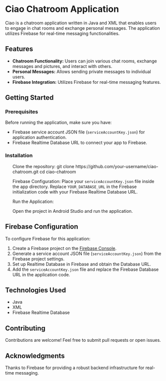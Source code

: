 <!DOCTYPE html>
<html lang="en">
<head>
  <meta charset="UTF-8">

</head>
<body>

  <h1>Ciao Chatroom Application</h1>

  <p>Ciao is a chatroom application written in Java and XML that enables users to engage in chat rooms and exchange personal messages. The application utilizes Firebase for real-time messaging functionalities.</p>

  <h2>Features</h2>

  <ul>
    <li><strong>Chatroom Functionality:</strong> Users can join various chat rooms, exchange messages and pictures, and interact with others.</li>
    <li><strong>Personal Messages:</strong> Allows sending private messages to individual users.</li>
    <li><strong>Firebase Integration:</strong> Utilizes Firebase for real-time messaging features.</li>
  </ul>

  <h2>Getting Started</h2>

  <h3>Prerequisites</h3>

  <p>Before running the application, make sure you have:</p>

  <ul>
    <li>Firebase service account JSON file (<code>serviceAccountKey.json</code>) for application authentication.</li>
    <li>Firebase Realtime Database URL to connect your app to Firebase.</li>
  </ul>

  <h3>Installation</h3>

  <ol>
   Clone the repository:
    git clone https://github.com/your-username/ciao-chatroom.git
cd ciao-chatroom
  

Firebase Configuration:
    Place your <code>serviceAccountKey.json</code> file inside the app directory. Replace <code>YOUR_DATABASE_URL</code> in the Firebase initialization code with your Firebase Realtime Database URL.

   Run the Application:
    <p>Open the project in Android Studio and run the application.</p>
  </ol>

  <h2>Firebase Configuration</h2>

  <p>To configure Firebase for this application:</p>

  <ol>
    <li>Create a Firebase project on the <a href="https://console.firebase.google.com/">Firebase Console</a>.</li>
    <li>Generate a service account JSON file (<code>serviceAccountKey.json</code>) from the Firebase project settings.</li>
    <li>Set up Realtime Database in Firebase and obtain the Database URL.</li>
    <li>Add the <code>serviceAccountKey.json</code> file and replace the Firebase Database URL in the application code.</li>
  </ol>

  <h2>Technologies Used</h2>

  <ul>
    <li>Java</li>
    <li>XML</li>
    <li>Firebase Realtime Database</li>
  </ul>

  <h2>Contributing</h2>

  <p>Contributions are welcome! Feel free to submit pull requests or open issues.</p>


  <h2>Acknowledgments</h2>

  <p>Thanks to Firebase for providing a robust backend infrastructure for real-time messaging.</p>

</body>
</html>
